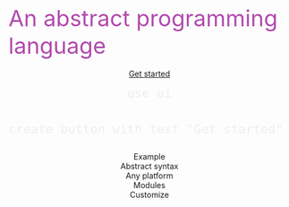 <!-- _coverpage.md -->

<div style="height:150px"></div>
<span style="font-size: 40px;color:#b14aad">An abstract programming language
</span>

<br>

<br>

<center style="width: 100%;">


<!--iframe src="https://puzzlelang.org/run" style="border: none;width:800px;height: 500px;max-width:100%;text-align:left;padding:0px;margin:0px;border-radius:5px; display: block;"></iframe-->


<div class="cover_codebox" id="1">
<a href="#chapters/GUIDES" class="btn-primary">Get started</a>
<pre><code class="lang-puzzle" style="font-size:22px !important;color:#EEEEEE">use ui

create button with text "Get started"
</code></pre>
</div>


<div class="cover_codebox" id="2" style="display: none">
<div style="color:white;font-size: 22px">Click the enter key</div>
<hr>
<pre><code class="lang-puzzle" style="font-size:22px !important;color:#EEEEEE">use ui

render (
	&#60;div>Click the enter key&#60;/div>
)

on key enter (alert "enter was pressed")
</code></pre>
</div>

<div class="cover_codebox" id="3" style="display: none">
<pre><code class="lang-puzzle" style="font-size:22px !important;color:#EEEEEE">&#60;!-->Browser&#60;/-->
&#60;script type="text/x-puzzle">print "i am runnning in the browser"&#60;/script>

// Embedded
puzzle.parse("print hi")

# CLI
puzzle> print hi
</code></pre>
</div>

<div class="cover_codebox" id="4" style="display: none">
<pre><code class="lang-puzzle" style="font-size:22px !important;color:#EEEEEE">// Official module
use rest;

// Remote module
use https://domain.com/module.js

// Local module
use path/to/file.js
</code></pre>
</div>

<div class="cover_codebox" id="5" style="display: none">
<div style="color:white;font-size: 22px">hi there</div>
<hr>
<pre><code class="lang-puzzle" style="font-size:22px !important;color:#EEEEEE">define token say with follow "{data}"
and method "console.log(data)";

say "hi there"
</code></pre>
</div>


<div class="badge" onclick="showExample(1)">Example</div>
<div class="badge" onclick="showExample(2)">Abstract syntax</div>
<div class="badge" onclick="showExample(3)">Any platform</div>
<div class="badge" onclick="showExample(4)">Modules</div>
<div class="badge" onclick="showExample(5)">Customize</div>

<br>

<a href="#/README">

<br>
<span class=" fa fa-chevron-down"></span>
</b>
</a>
</center>
